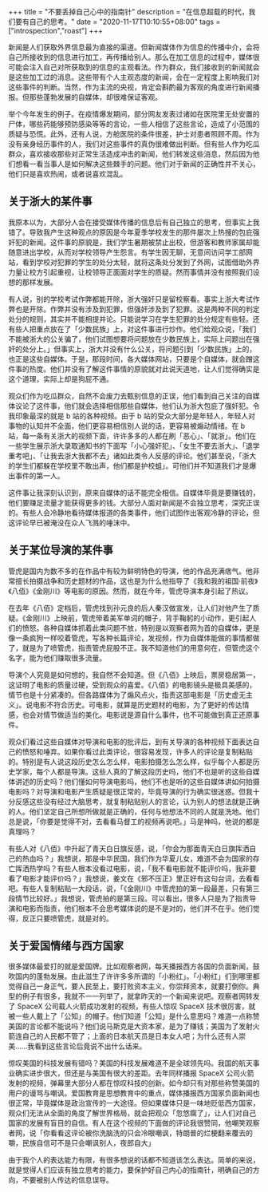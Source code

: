 +++
title = "不要丢掉自己心中的指南针"
description = "在信息超载的时代，我们要有自己的思考。"
date = "2020-11-17T10:10:55+08:00"
tags = ["introspection","roast"]
+++

新闻是人们获取外界信息最为直接的渠道。但新闻媒体作为信息的传播中介，会将自己所接收到的信息进行加工，再传播给别人。那么在加工信息的过程中，媒体很可能会注入自己对所获取到的信息的主观看法。作为群众，我们接收到的新闻就会是这些加工过的消息。这些带有个人主观态度的新闻，会在一定程度上影响我们对这些事件的判断。当然，作为主流的央视，肯定会斟酌最为客观的角度进行新闻播报。但那些蓬勃发展的自媒体，却很难保证客观。

举个今年发生的例子。在疫情爆发期间，部分网友发表过诸如在医院里无处安置的尸体，哪些药能够预防感染等等的言论，一些人相信了这些言论，造成了小范围的质疑与恐慌。此外，还有人说，方舱医院的条件很差，护士对患者照顾不周。作为没有亲身经历事件的人，我们对这些事件的真伪很难做出判断。但有些人作为吃瓜群众，喜欢接收那些对正常生活造成冲击的新闻，他们转发这些消息，然后因为他们想看一看当事人是如何解决这些棘手的问题。他们对于新闻的正确性并不关心，他们只是喜欢热闹，或者说喜欢混乱。

## 关于浙大的某件事

我原本以为，大部分人会在接受媒体传播的信息后有自己独立的思考，但事实上我错了。导致我产生这种观点的原因是今年夏季学校发生的那件屡次上热搜的包庇强奸犯的新闻。这件事的原貌是，我们学生暑期被禁止出校，但游客和教师家属却能随意进出学校，从而对学校领导产生怨言。有学生因无聊，无意间访问学工部网站，看到学校对犯罪的学生的处分太轻，就将这条处分发到了外网，试图借助外界力量让校方引起重视，让校领导正面面对学生的质疑。然而事情并没有按照我们设想的那样发展。

有人说，别的学校考试作弊都能开除，浙大强奸只是留校察看。事实上浙大考试作弊也是开除。作弊并没有涉及到犯罪，但强奸涉及到了犯罪。这是两种不同的判定处分的规则，其实并不能相提并论。只能说学习在学生犯罪的处分规定有些轻。还有些人把重点放在了「少数民族」上，对这件事进行炒作。他们给观众说，「我们不能被浙大的公关骗了，他们试图想要将问题放在少数民族上，实际上问题出在强奸的处分上。」但事实上，浙大并没有什么公关，将问题引到「少数民族」上的，也正是这些自媒体。于是，那段时间，各大媒体网站，只要是个自媒体，就会蹭这件事的热度。他们并没有了解这件事情的原貌就对此说天道地，让人们觉得确实是这个道理，实际上却是狗屁不通。

观众们作为吃瓜群众，自然不会废力去甄别信息的正误，他们看到自己关注的自媒体议论了这件事，他们就会选择相信那些自媒体，他们认为浙大包庇了强奸犯。令我印象最深的就是 b 站的各种视频。由于 b 站的受众大部分是年轻人，年轻人对事物的认知并不全面，他们更容易相信别人说的话，更容易被煽动情绪。在 b 站，每一条有关浙大的视频下面，许许多多的人都在刷「恶心」、「就浙」。他们在一些学生展示浙大录取通知书的下面写「小心强奸犯」、「女生不要去浙大」、「退学重考吧」、「让我去浙大我都不去」诸如此类令人反感的评论。他们甚至说，「浙大的学生们都躲在学校里不敢出声，他们都是护校蛆」。可他们并不知道我们才是爆出事件的第一人。

这件事让我深刻认识到，原来自媒体的话不能完全相信。自媒体毕竟是要赚钱的，他们要赚足流量才能获得更多的钱。大部分人面对新闻是不会独立思考，深究正误的。有些人会冷静地看待媒体报道的各类事件，他们试图作出客观冷静的评论，但这评论早已被淹没在众人飞溅的唾沫中。

## 关于某位导演的某件事

管虎是国内为数不多的在作品中有较为鲜明特色的导演，他的作品充满痞气。他非常擅长拍摄战争和历史题材的作品，这也是为什么他指导了《我和我的祖国·前夜》《八佰》《金刚川》等电影的原因。然而，就在今年，管虎导演本身引起了热议。

在去年《八佰》定档后，管虎找到孙元良的后人秦汉做宣发，让人们对他产生了质疑。《金刚川》上映前，管虎带着美军单词的帽子，背手鞠躬的小动作，更引起人们的愤怒。各种自媒体抓着此类问题不放，特别是以观察者网为首的自媒体，更是像一条疯狗一样咬着管虎，写各种长篇评论，发视频，作为自媒体能做的事情都做了，就是为了喷管虎，指责管虎屁股不正。我不知道他们的用意何在，但管虎这个名字，能为他们赚取很多流量。

导演个人究竟是如何想的，我自然不会知道。但《八佰》上映后，票房稳居第一，这证明了电影的质量过硬，受到观众的喜爱。《八佰》的电影镜头是极具美感的，情节也是十分紧凑的。但各路媒体为了煽风点火，指责这部电影是「历史虚无主义」。说电影不符合历史。可电影，就算是历史题材的电影，为了更好的传达情感，也会对情节做适当的美化。电影说是源自什么事件，也不可能做到真正还原事件。

观众们看过这些自媒体对导演和电影的批评后，到有关导演的各种视频下面表达自己的愤怒和唾弃。如果你看过此类评论，很容易发现，许多人的评论是复制粘贴的。特别是有人说这段历史怎么怎么样，电影拍摄怎么怎么样，似乎每个人都是历史学家，每个人都是导演。这些人真的了解这段历史吗，他们不也是听的这些自媒体讲述的历史吗？他们懂如何导演电影吗，他们不也是听的这些自媒体讲如何拍摄电影吗？对导演和电影产生质疑是很正常的，毕竟导演的行为确实很迷惑。但我十分反感这些没有经过大脑思考，就复制粘贴别人的言论，认为别人的想法就是正确的人。他们坚定自己所想所做就是正确的，任何与他想法不同的人就是洗地。他们总是说，「你要是觉得不对，去看看马督工的视频再说吧。」马是神吗，他说的都是真理吗？

有些人对《八佰》中升起了青天白日旗反感，说，「你会为那面青天白日旗挥洒自己的热血吗？」我想说，那是中华民国，我们作为华夏儿女，难道不会为国家的存亡挥洒热学吗？有些人根本没看过电影，说，「我不看电影就不能评价吗，我非要看了电影才能评价吗？」我想说，姜文在《邪不压正》里正好有这句台词，去看看吧。有些人复制粘贴一大段话，说，「《金刚川》中管虎拍的第一段最差，只有第三段情节比较好。」我想说，管虎拍的是第三段。可以看出，很多人只是为了指责导演和电影而指责，他们根本不会思考媒体说的是不是对的，他们并不在乎。他们觉得，反正只要喷管虎，就是对的。

## 关于爱国情绪与西方国家

很多媒体最爱打的就是爱国牌。比如观察者网，每天播报西方各国的负面新闻，鼓吹国内的蓬勃发展。由此滋生了许许多多所谓的「小粉红」。「小粉红」们到哪里都觉得自己一身正气，要人民至上，要打败资本主义，你崇拜资本，就要打倒你。典型的例子有很多，我就不一一列举了，就拿昨天的一个新闻来说吧。观察者网转发了 SpaceX 公司载人火箭成功发射的视频，有些人惊叹 SpaceX 技术很厉害，就被一些人戴上了「公知」的帽子。他们知道「公知」是什么意思吗？难道一点称赞美国的言论都不能说吗？他们说马斯克是大资本家，是为了赚钱；美国为了发射火箭连自己的人民都不管了；上面的日本航天员是日本女人吧；为什么还有人崇美……我看到这些言论后竟说不出什么话来。

惊叹美国的科技发展有错吗？美国的科技发展难道不是全球领先吗。我国的航天事业确实进步很大，但还是与美国有很大的差距。去年同样播报 SpaceX 公司火箭发射的视频，弹幕里大部分人都在惊叹科技的创新。如今却只有对那些称赞美国的用户的谩骂与嘲讽。爱国教育是思想教育中的重点，媒体播报西方国家负面新闻也很正常，毕竟媒体是政治宣传的一大途径。但如果媒体只是一味地贬低西方国家，观众们无法从全面的角度了解世界格局，就会把观众「忽悠瘸了」，让人们对自己国家的发展有盲目的自信。有人在这个视频的下面做的评论我很赞同，他嘲笑观察者网，说「你看看这评论被你洗脑洗的只会冷眼嘲讽，特朗普的烂梗翻来覆去的嚼，民族自信可不是只会嘲讽别人，夜郎自大」

由于我个人的表达能力有限，有很多想说的话都不知道该怎么表达。简单的来说，就是觉得人们应该有独立思考的能力，要保护好自己内心的指南针，明确自己的方向，不要被别人传达的信息误导。